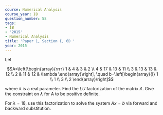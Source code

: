 ```yaml
---
course: Numerical Analysis
course_year: IB
question_number: 58
tags:
- IB
- '2015'
- Numerical Analysis
title: 'Paper 1, Section I, 6D '
year: 2015
---
```




Let

$$A=\left[\begin{array}{rrrr}
1 & 4 & 3 & 2 \\
4 & 17 & 13 & 11 \\
3 & 13 & 13 & 12 \\
2 & 11 & 12 & \lambda
\end{array}\right], \quad b=\left[\begin{array}{l}
1 \\
1 \\
3 \\
2
\end{array}\right]$$

where $\lambda$ is a real parameter. Find the $L U$ factorization of the matrix $A$. Give the constraint on $\lambda$ for A to be positive definite.

For $\lambda=18$, use this factorization to solve the system $A x=b$ via forward and backward substitution.